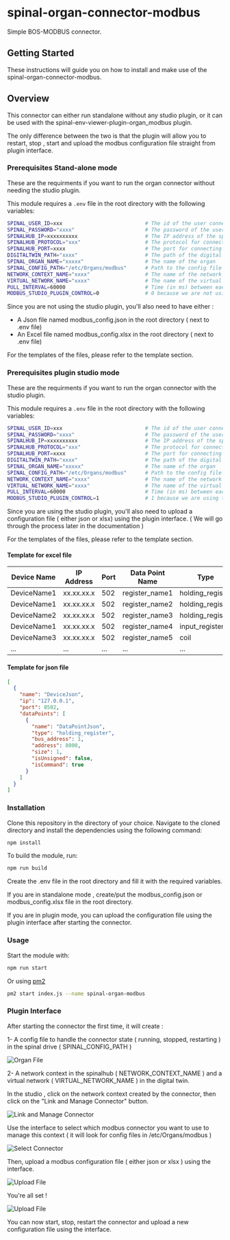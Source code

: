 # spinal-organ-connector-modbus

Simple BOS-MODBUS connector.

## Getting Started

These instructions will guide you on how to install and make use of the spinal-organ-connector-modbus.

## Overview

This connector can either run standalone without any studio plugin, or it can be used with the spinal-env-viewer-plugin-organ_modbus plugin.

The only difference between the two is that the plugin will allow you to restart, stop , start and upload the modbus configuration file straight from plugin interface.

### Prerequisites Stand-alone mode

These are the requirments if you want to run the organ connector without needing the studio plugin.

This module requires a `.env` file in the root directory with the following variables:

```bash
SPINAL_USER_ID=xxx                           # The id of the user connecting to the spinalhub (most likely 168)
SPINAL_PASSWORD="xxxx"                       # The password of the user connecting to the spinalhub
SPINALHUB_IP=xxxxxxxxxx                      # The IP address of the spinalhub
SPINALHUB_PROTOCOL="xxx"                     # The protocol for connecting to the spinalhub (http or https)
SPINALHUB_PORT=xxxx                          # The port for connecting to the spinalhub
DIGITALTWIN_PATH="xxxx"                      # The path of the digital twin in the spinalhub
SPINAL_ORGAN_NAME="xxxxx"                    # The name of the organ
SPINAL_CONFIG_PATH="/etc/Organs/modbus"      # Path to the config file in the spinal drive (ex: /etc/Organs/modbus)
NETWORK_CONTEXT_NAME="xxxx"                  # The name of the network context
VIRTUAL_NETWORK_NAME="xxxx"                  # The name of the virtual network
PULL_INTERVAL=60000                          # Time (in ms) between each update (ex: 60000)
MODBUS_STUDIO_PLUGIN_CONTROL=0               # 0 because we are not using the studio plugin
```

Since you are not using the studio plugin, you'll also need to have either :

- A Json file named modbus_config.json in the root directory ( next to .env file)
- An Excel file named modbus_config.xlsx in the root directory ( next to .env file)

For the templates of the files, please refer to the template section.

### Prerequisites plugin studio mode

These are the requirments if you want to run the organ connector with the studio plugin.

This module requires a `.env` file in the root directory with the following variables:

```bash
SPINAL_USER_ID=xxx                           # The id of the user connecting to the spinalhub (most likely 168)
SPINAL_PASSWORD="xxxx"                       # The password of the user connecting to the spinalhub
SPINALHUB_IP=xxxxxxxxxx                      # The IP address of the spinalhub
SPINALHUB_PROTOCOL="xxx"                     # The protocol for connecting to the spinalhub (http or https)
SPINALHUB_PORT=xxxx                          # The port for connecting to the spinalhub
DIGITALTWIN_PATH="xxxx"                      # The path of the digital twin in the spinalhub
SPINAL_ORGAN_NAME="xxxxx"                    # The name of the organ
SPINAL_CONFIG_PATH="/etc/Organs/modbus"      # Path to the config file in the spinal drive ( if possible keep it as /etc/Organs/modbus)
NETWORK_CONTEXT_NAME="xxxx"                  # The name of the network context
VIRTUAL_NETWORK_NAME="xxxx"                  # The name of the virtual network
PULL_INTERVAL=60000                          # Time (in ms) between each update (ex: 60000)
MODBUS_STUDIO_PLUGIN_CONTROL=1               # 1 because we are using the studio plugin
```

Since you are using the studio plugin, you'll also need to upload a configuration file ( either json or xlsx) using the plugin interface.
( We will go through the process later in the documentation )

For the templates of the files, please refer to the template section.

#### Template for excel file

| Device Name | IP Address | Port | Data Point Name | Type             | Bus Address | Address | Size | Is Unsigned | Is Command |
| ----------- | ---------- | ---- | --------------- | ---------------- | ----------- | ------- | ---- | ----------- | ---------- |
| DeviceName1 | xx.xx.xx.x | 502  | register_name1  | holding_register | 20          | 50770   | 2    | true        | true       |
| DeviceName1 | xx.xx.xx.x | 502  | register_name2  | holding_register | 23          | 50772   | 2    | false       | false      |
| DeviceName2 | xx.xx.xx.x | 502  | register_name3  | holding_register | 2           | 50770   | 2    | false       | false      |
| DeviceName1 | xx.xx.xx.x | 502  | register_name4  | input_register   | 28          | 50774   | 1    | false       | false      |
| DeviceName3 | xx.xx.xx.x | 502  | register_name5  | coil             | 31          | 50770   | 1    | false       | true       |
| ...         | ...        | ...  | ...             | ...              | ...         | ...     | ...  | ...         | ...        |

#### Template for json file

```json
[
  {
    "name": "DeviceJson",
    "ip": "127.0.0.1",
    "port": 8502,
    "dataPoints": [
      {
        "name": "DataPointJson",
        "type": "holding_register",
        "bus_address": 1,
        "address": 8000,
        "size": 1,
        "isUnsigned": false,
        "isCommand": true
      }
    ]
  }
]
```

### Installation

Clone this repository in the directory of your choice. Navigate to the cloned directory and install the dependencies using the following command:

```bash
npm install
```
To build the module, run:

```bash
npm run build
```

Create the .env file in the root directory and fill it with the required variables.

If you are in standalone mode , create/put the modbus_config.json or modbus_config.xlsx file in the root directory.

If you are in plugin mode, you can upload the configuration file using the plugin interface after starting the connector.

### Usage

Start the module with:

```bash
npm run start
```

Or using [pm2](https://pm2.keymetrics.io/docs/usage/quick-start/)

```bash
pm2 start index.js --name spinal-organ-modbus
```

### Plugin Interface

After starting the connector the first time, it will create : 

1- A config file to handle the connector state ( running, stopped, restarting ) in the spinal drive ( SPINAL_CONFIG_PATH )

![Organ File](assets/organFile.png)

2- A network context in the spinalhub ( NETWORK_CONTEXT_NAME ) and a virtual network ( VIRTUAL_NETWORK_NAME ) in the digital twin.

In the studio , click on the network context created by the connector, then click on the "Link and Manage Connector" button.

![Link and Manage Connector](assets/studio1.png)

Use the interface to select which modbus connector you want to use to manage this context ( it will look for config files in /etc/Organs/modbus ) 

![Select Connector](assets/studio2.png)


Then, upload a modbus configuration file ( either json or xlsx ) using the interface.

![Upload File](assets/studio3.png)

You're all set !

![Upload File](assets/studio4.png)

You can now start, stop, restart the connector and upload a new configuration file using the interface.


